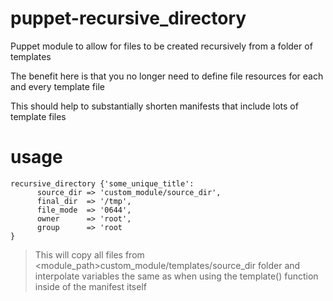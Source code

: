 puppet-recursive_directory
==========================

Puppet module to allow for files to be created recursively from a folder of templates

The benefit here is that you no longer need to define file resources for each and every template file

This should help to substantially shorten manifests that include lots of template files

usage
=====
```
recursive_directory {'some_unique_title':
      source_dir => 'custom_module/source_dir',
      final_dir  => '/tmp',
      file_mode  => '0644',
      owner      => 'root',
      group      => 'root
}
```
> This will copy all files from <module_path>custom_module/templates/source_dir folder
> and interpolate variables the same as when using the template() function inside of the
> manifest itself
